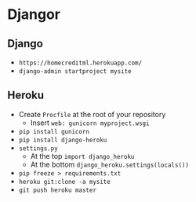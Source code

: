 # Djangor

## Django

- `https://homecreditml.herokuapp.com/`
- `django-admin startproject mysite`

## Heroku

- Create `Procfile` at the root of your repository
  - Insert `web: gunicorn myproject.wsgi`
- `pip install gunicorn`
- `pip install django-heroku`
- `settings.py`
  - At the top `import django_heroku`
  - At the bottom `django_heroku.settings(locals())`
- `pip freeze > requirements.txt`
- `heroku git:clone -a mysite`
- `git push heroku master`